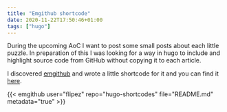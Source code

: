 ```yaml
---
title: "Emgithub shortcode"
date: 2020-11-22T17:50:46+01:00
tags: ["hugo"]
---
```

During the upcoming AoC I want to post some small posts about each little puzzle.
In preparation of this I was looking for a way in hugo to include and highlight source code from GitHub without
copying it to each article.

I discovered [emgithub](https://emgithub.com) and wrote a little shortcode for it and you can find it [here](https://github.com/flipez/hugo-shortcodes/blob/master/emgithub.html).

{{< emgithub user="flipez" repo="hugo-shortcodes" file="README.md" metadata="true" >}}